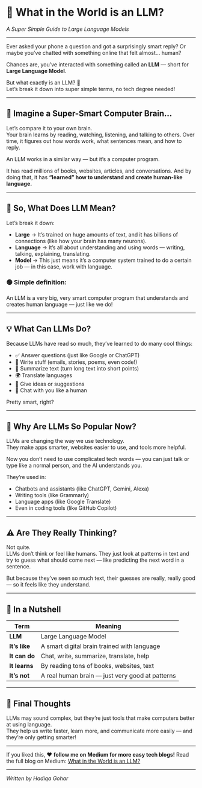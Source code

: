 # 🧠 What in the World is an LLM?

*A Super Simple Guide to Large Language Models*

---

Ever asked your phone a question and got a surprisingly smart reply? Or maybe you’ve chatted with something online that felt almost… human?

Chances are, you’ve interacted with something called an **LLM** — short for **Large Language Model**.

But what exactly is an LLM? 🤔  
Let’s break it down into super simple terms, no tech degree needed!

---

## 🧠 Imagine a Super-Smart Computer Brain…

Let’s compare it to your own brain.  
Your brain learns by reading, watching, listening, and talking to others. Over time, it figures out how words work, what sentences mean, and how to reply.

An LLM works in a similar way — but it’s a computer program.

It has read millions of books, websites, articles, and conversations. And by doing that, it has **“learned” how to understand and create human-like language.**

---

## 📌 So, What Does LLM Mean?

Let’s break it down:

- **Large** → It’s trained on huge amounts of text, and it has billions of connections (like how your brain has many neurons).
- **Language** → It’s all about understanding and using words — writing, talking, explaining, translating.
- **Model** → This just means it’s a computer system trained to do a certain job — in this case, work with language.

### 🟢 Simple definition:

An LLM is a very big, very smart computer program that understands and creates human language — just like we do!

---

## 💡 What Can LLMs Do?

Because LLMs have read so much, they’ve learned to do many cool things:

- ✅ Answer questions (just like Google or ChatGPT)  
- 📝 Write stuff (emails, stories, poems, even code!)  
- 📄 Summarize text (turn long text into short points)  
- 🌍 Translate languages  
- 🎯 Give ideas or suggestions  
- 💬 Chat with you like a human  

Pretty smart, right?

---

## 🚀 Why Are LLMs So Popular Now?

LLMs are changing the way we use technology.  
They make apps smarter, websites easier to use, and tools more helpful.

Now you don’t need to use complicated tech words — you can just talk or type like a normal person, and the AI understands you.

They’re used in:

- Chatbots and assistants (like ChatGPT, Gemini, Alexa)  
- Writing tools (like Grammarly)  
- Language apps (like Google Translate)  
- Even in coding tools (like GitHub Copilot)  

---

## ⚠️ Are They Really Thinking?

Not quite.  
LLMs don’t think or feel like humans. They just look at patterns in text and try to guess what should come next — like predicting the next word in a sentence.

But because they’ve seen so much text, their guesses are really, really good — so it feels like they understand.

---

## 🧾 In a Nutshell

| Term | Meaning |
|-------|---------|
| **LLM** | Large Language Model |
| **It’s like** | A smart digital brain trained with language |
| **It can do** | Chat, write, summarize, translate, help |
| **It learns** | By reading tons of books, websites, text |
| **It’s not** | A real human brain — just very good at patterns |

---

## 💬 Final Thoughts

LLMs may sound complex, but they’re just tools that make computers better at using language.  
They help us write faster, learn more, and communicate more easily — and they’re only getting smarter!

---

If you liked this, ❤️ **follow me on Medium for more easy tech blogs!**
Read the full blog on Medium: [What in the World is an LLM?](https://medium.com/@tasleemhadiqa76/what-in-the-world-is-an-llm-7ee65c2544f5)

---

*Written by Hadiqa Gohar*
